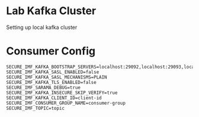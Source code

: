 # Lab Kafka Cluster

Setting up local kafka cluster

# Consumer Config

```
SECURE_IMF_KAFKA_BOOTSTRAP_SERVERS=localhost:29092,localhost:29093,localhost:29094
SECURE_IMF_KAFKA_SASL_ENABLED=false
SECURE_IMF_KAFKA_SASL_MECHANISMS=PLAIN
SECURE_IMF_KAFKA_TLS_ENABLED=false
SECURE_IMF_SARAMA_DEBUG=true
SECURE_IMF_KAFKA_INSECURE_SKIP_VERIFY=true
SECURE_IMF_KAFKA_CLIENT_ID=client-id
SECURE_IMF_CONSUMER_GROUP_NAME=consumer-group
SECURE_IMF_TOPIC=topic
```
